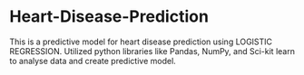 # Heart-Disease-Prediction
This is a predictive model for heart disease prediction using LOGISTIC REGRESSION.
Utilized python libraries like Pandas, NumPy, and Sci-kit learn to analyse data and create predictive model.
